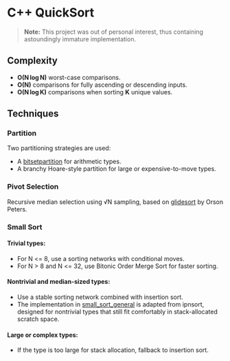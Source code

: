 # C++ QuickSort

> **Note:** This project was out of personal interest, thus containing astoundingly immature implementation.

## Complexity

- **O(N log N)** worst-case comparisons.  
- **O(N)** comparisons for fully ascending or descending inputs.  
- **O(N log K)** comparisons when sorting **K** unique values. 

## Techniques

### Partition

Two partitioning strategies are used:

- A [bitsetpartition](https://github.com/minjaehwang/bitsetsort) for arithmetic types.  
- A branchy Hoare-style partition for large or expensive-to-move types.  

### Pivot Selection

Recursive median selection using √N sampling, based on [glidesort](https://github.com/orlp/glidesort) by Orson Peters.

### Small Sort  
#### Trivial types:  

 - For N <= 8,  use a sorting networks with conditional moves.   
 - For N > 8 and N <= 32, use Bitonic Order Merge Sort for faster sorting.

#### Nontrivial and median-sized types:

- Use a stable sorting network combined with insertion sort.
- The implementation in [small_sort_general](https://github.com/Voultapher/sort-research-rs/tree/main/ipnsort) is adapted from ipnsort,  
designed for nontrivial types that still fit comfortably in stack-allocated scratch space.

#### Large or complex types:
- If the type is too large for stack allocation, fallback to insertion sort.

